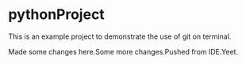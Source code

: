 # pythonProject
This is an example project to demonstrate the use of git on terminal.

Made some changes here.Some more changes.Pushed from IDE.Yeet.